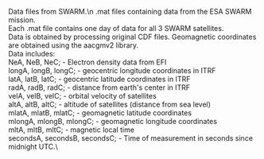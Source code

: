 Data files from SWARM.\n
.mat files containing data from the ESA SWARM mission.\
Each .mat file contains one day of data for all 3 SWARM satellites.\
Data is obtained by processing original CDF files. Geomagnetic coordinates are obtained using the aacgmv2 library.\
Data includes:\
NeA, NeB, NeC; - Electron density data from EFI\
longA, longB, longC; - geocentric longitude coordinates in ITRF\
latA, latB, latC; - geocentric latitude coordinates in ITRF\
radA, radB, radC; - distance from earth's center in ITRF\
velA, velB, velC; - orbital velocity of satellites\
altA, altB, altC; - altitude of satellites (distance from sea level)\
mlatA, mlatB, mlatC; - geomagnetic latitude coordinates\
mlongA, mlongB, mlongC; - geomagnetic longitude coordinates\
mltA, mltB, mltC; - magnetic local time\
secondsA, secondsB, secondsC; - Time of measurement in seconds since midnight UTC.\
